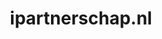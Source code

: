 ---
layout: post
title:  "ipartnerschap.nl"
internal_url:  "/dutchgov/ipartnerschap.nl.html"
categories: dutchgov
---